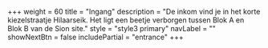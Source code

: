+++
  weight = 60
  title = "Ingang"
  description = "De inkom vind je in het korte kiezelstraatje Hilaarseik. Het ligt een beetje verborgen tussen Blok A en Blok B van de Sion site."
  style = "style3 primary"
  navLabel = ""
  showNextBtn = false
  includePartial = "entrance"
+++
